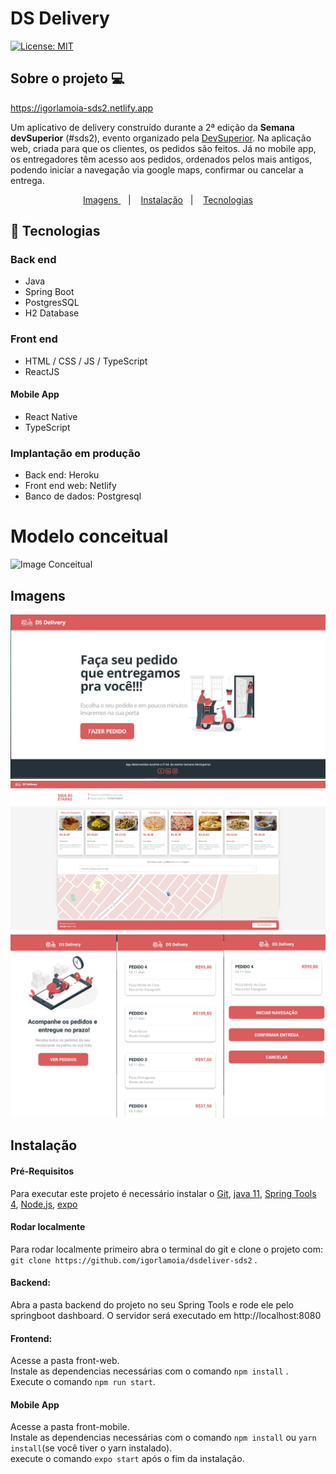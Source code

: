 # DS Delivery

[![License: MIT](https://img.shields.io/badge/License-MIT-green.svg)](https://github.com/igorlamoia/dsdeliver-sds2/blob/main/LICENSE)

## Sobre o projeto 💻


https://igorlamoia-sds2.netlify.app


Um aplicativo de delivery construído durante a 2ª edição da **Semana devSuperior** (#sds2), evento organizado pela [DevSuperior](https://devsuperior.com.br "Site da DevSuperior"). Na aplicação web, criada para que os clientes, os pedidos são feitos. Já no mobile app, os entregadores têm acesso aos pedidos, ordenados pelos mais antigos, podendo iniciar a navegação via google maps, confirmar ou cancelar a entrega.


<p align="center">
 <a href="#imagens"> Imagens </a>&nbsp;&nbsp;&nbsp;|&nbsp;&nbsp;&nbsp;	
 <a href="#instalação">Instalação</a>&nbsp;&nbsp;&nbsp;|&nbsp;&nbsp;&nbsp; 
 <a href="#-tecnologias">Tecnologias</a>
</p>


## 🚀 Tecnologias
### Back end
- Java
- Spring Boot
- PostgresSQL 
- H2 Database

### Front end
- HTML / CSS / JS / TypeScript
- ReactJS
#### Mobile App
- React Native
- TypeScript


### Implantação em produção
- Back end: Heroku
- Front end web: Netlify
- Banco de dados: Postgresql

# Modelo conceitual
![Image Conceitual](https://raw.githubusercontent.com/devsuperior/sds2/master/assets/modelo-conceitual.png)


## Imagens
![Image Web initial layout](https://github.com/igorlamoia/dsdeliver-sds2/blob/main/assets/web-layout.JPG)
![Image](https://github.com/igorlamoia/dsdeliver-sds2/blob/main/assets/02.png?raw=true)
![Image Web map](https://github.com/igorlamoia/dsdeliver-sds2/blob/main/assets/03%20(2).png?raw=true)

## Instalação
#### Pré-Requisitos
Para executar este projeto é necessário instalar o [Git](https://git-scm.com/), [java 11](https://www.oracle.com/java/technologies/javase-jdk11-downloads.html), [Spring Tools 4](https://spring.io/tools),
[Node.js](https://nodejs.org/en/), [expo](https://docs.expo.io/get-started/installation/)
#### Rodar localmente
Para rodar localmente primeiro abra o terminal do git e clone o projeto com:
` git clone https://github.com/igorlamoia/dsdeliver-sds2 ` .
#### Backend:
Abra a pasta backend do projeto no seu Spring Tools e rode ele pelo springboot dashboard.
O servidor será executado em http://localhost:8080
#### Frontend:
Acesse a pasta front-web. <br/>
Instale as dependencias necessárias com o comando `npm install` .<br/>
Execute o comando `npm run start`.
#### Mobile App
Acesse a pasta front-mobile. <br/>
Instale as dependencias necessárias com o comando `npm install` ou `yarn install`(se você tiver o yarn instalado). <br/>
execute o comando `expo start` após o fim da instalação. <br/>


